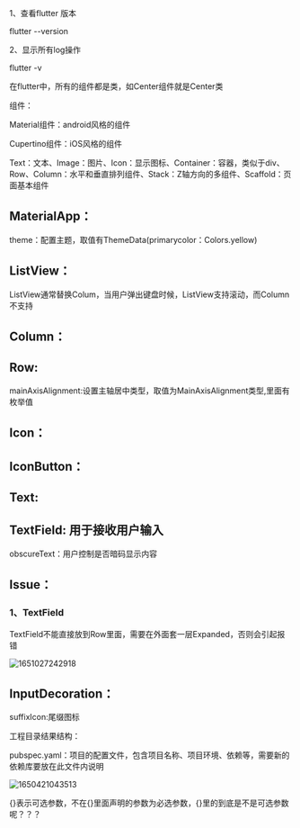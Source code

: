 1、查看flutter 版本  

flutter --version

2、显示所有log操作

flutter -v



在flutter中，所有的组件都是类，如Center组件就是Center类







组件：

Material组件：android风格的组件

Cupertino组件：iOS风格的组件

Text：文本、Image：图片、Icon：显示图标、Container：容器，类似于div、Row、Column：水平和垂直排列组件、Stack：Z轴方向的多组件、Scaffold：页面基本组件

## MaterialApp：

theme：配置主题，取值有ThemeData(primarycolor：Colors.yellow)

## ListView：

ListView通常替换Colum，当用户弹出键盘时候，ListView支持滚动，而Column不支持

## Column：

## Row:

mainAxisAlignment:设置主轴居中类型，取值为MainAxisAlignment类型,里面有枚举值

## Icon：

## IconButton：

## Text:

## TextField:   用于接收用户输入



obscureText：用户控制是否暗码显示内容



## Issue：

### 1、TextField

TextField不能直接放到Row里面，需要在外面套一层Expanded，否则会引起报错

![1651027242918](D:\02.work_in_guomei\img\1651027242918.png)





## InputDecoration：

 suffixIcon:尾缀图标























工程目录结果结构：

pubspec.yaml：项目的配置文件，包含项目名称、项目环境、依赖等，需要新的依赖库要放在此文件内说明





![1650421043513](C:\02.code\note\img\1650421043513.png)

{}表示可选参数，不在{}里面声明的参数为必选参数，{}里的到底是不是可选参数呢？？？